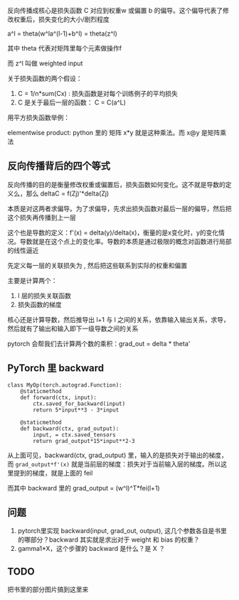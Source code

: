 
反向传播成核心是损失函数 C 对应到权重w 或偏置 b 的偏导。这个偏导代表了修改权重后，损失变化的大小/剧烈程度

a^l = theta(w^la^(l-1)+b^l) = theta(z^l)

其中 theta 代表对矩阵里每个元素做操作f

而 z^l 叫做 weighted input

关于损失函数的两个假设：

1. C = 1/n*sum(Cx) : 损失函数是对每个训练例子的平均损失
2. C 是关于最后一层的函数： C = C(a^L)

用平方损失函数举例：

elementwise product: python 里的 矩阵 x*y 就是这种乘法。而 x@y 是矩阵乘法

## 反向传播背后的四个等式

反向传播的目的是衡量修改权重或偏置后，损失函数如何变化。这不就是导数的定义么，那么 deltaC = f(Zj)'*delta(Zj)

本质是对这两者求偏导。为了求偏导，先求出损失函数对最后一层的偏导，然后把这个损失再传播到上一层

这个也是导数的定义：f'(x) = delta(y)/delta(x)，衡量的是x变化时，y的变化情况。导数就是在这个点上的变化率。导数的本质是通过极限的概念对函数进行局部的线性逼近

先定义每一层的关联损失为 , 然后把这些联系到实际的权重和偏置

主要是计算两个：

1. l 层的损失关联函数
2. 损失函数的梯度



核心还是计算导数，然后推导出 l+1 与 l 之间的关系，依靠输入输出关系，求导，然后就有了输出和输入即下一级导数之间的关系

pytorch 会帮我们去计算两个数的乘积：grad_out = delta * theta'


## PyTorch 里 backward

```
class MyOp(torch.autograd.Function):
    @staticmethod
    def forward(ctx, input):
        ctx.saved_for_backward(input)
        return 5*input**3 - 3*input

    @staticmethod
    def backward(ctx, grad_output):
        input, = ctx.saved_tensors
        return grad_output*15*input**2-3
```
从上面可见，backward(ctx, grad_output) 里，输入的是损失对于输出的梯度，而 `grad_output*f'(x)` 就是当前层的梯度：损失对于当前输入层的梯度。所以这里提到的梯度，就是上面的 feil

而其中 backward 里的 grad_output = (w^l)^T*fei(l+1)


## 问题
1. pytorch里实现 backward(input, grad_out, output), 这几个参数各自是书里的哪部分？backward 其实就是求出对于 weight 和 bias 的权重？
2. gamma1*X，这个步骤的 backward 是什么？是 X ？

## TODO
把书里的部分图片搞到这里来
